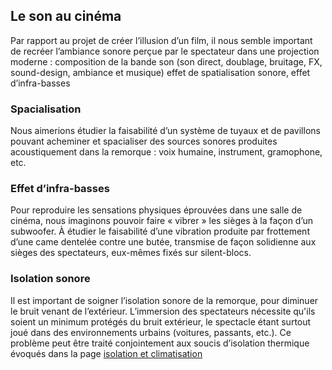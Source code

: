 ## Le son au cinéma

Par rapport au projet de créer l’illusion d’un film, il nous semble important de recréer l’ambiance sonore perçue par le spectateur dans une projection moderne :
    composition de la bande son (son direct, doublage, bruitage, FX, sound-design, ambiance et musique)
    effet de spatialisation sonore,
    effet d’infra-basses

### Spacialisation

Nous aimerions étudier la faisabilité d’un système de tuyaux et de pavillons pouvant acheminer et spacialiser des sources sonores produites acoustiquement dans la remorque : voix humaine, instrument, gramophone, etc.

### Effet d’infra-basses

Pour reproduire les sensations physiques éprouvées dans une salle de cinéma, nous imaginons pouvoir faire « vibrer » les sièges à la façon d’un subwoofer. À étudier le faisabilité d’une vibration produite par frottement d’une came dentelée contre une butée, transmise de façon solidienne aux sièges des spectateurs, eux-mêmes fixés sur silent-blocs.

### Isolation sonore

Il est important de soigner l’isolation sonore de la remorque, pour diminuer le bruit venant de l’extérieur. L’immersion des spectateurs nécessite qu'ils soient un minimum protégés du bruit extérieur, le spectacle étant surtout joué dans des environnements urbains (voitures, passants, etc.).
Ce problème peut être traité conjointement aux soucis d’isolation thermique évoqués dans la page [isolation et climatisation](isolation.md)
